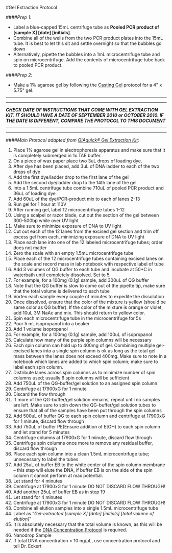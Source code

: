 #Gel Extraction Protocol

####*Prep 1*:
  * Label a blue-capped 15mL centrifuge tube as **Pooled PCR product of [sample X] [date] [initials]**.  
  * Combine all of the wells from the two PCR product plates into the 15mL tube. It is best to let this sit and settle overnight so that the bubbles go down
   * Alternatively, pipette the bubbles into a 1mL microcentrifuge tube and spin on microcentrifuge. Add the contents of microcentrifuge tube back to pooled PCR product.

####*Prep 2*:
  * Make a 1% agarose gel by following the [Casting Gel](https://github.com/EckertLab/protocols/blob/master/casting_gels.md) protocol for a 4" x 5.75" gel.

___
___
**_CHECK DATE OF INSTRUCTIONS THAT COME WITH GEL EXTRACTION KIT. IT SHOULD HAVE A DATE OF SEPTEMBER 2010 or OCTOBER 2010. IF THE DATE IS DIFFERENT, COMPARE THE PROTOCOL TO THIS DOCUMENT_**
___
___

####*Main Protocol adapted from [QIAquick® Gel Extraction Kit](http://www.qiagen.com/resources/resourcedetail?id=95dec8a9-ec37-4457-8884-5dedd8ba9448&lang=en)*:
1.	Place 1% agarose gel in electrophoresis apparatus and make sure that it is completely submerged in 1x TAE buffer.
1.	On a piece of wax paper place two 3uL drops of loading dye.
  1. After dye has been placed, add 3uL of DNA ladder to each of the two drops of dye
  2. Add the first dye/ladder drop to the first lane of the gel
  3. Add the second dye/ladder drop to the 14th lane of the gel
1.	Into a 1.5mL centrifuge tube combine 710uL of pooled PCR product and 36uL of loading dye
  1.	Add 60uL of the dye/PCR-product mix to each of lanes 2-13
1.	Run gel for 1 hour at 110V
1.	After running gel, label 12 microcentrifuge tubes 1-12
1.	Using a scalpel or razor blade, cut out the section of the gel between 300-500bp while over UV light
  1.	Make sure to minimize exposure of DNA to UV light
1.	Cut out each of the 12 lanes from the excised gel section and trim off excess gel from each, minimizing exposure of DNA to UV light
  1.	Place each lane into one of the 12 labeled microcentrifuge tubes; order does not matter
  1.	Zero the scale with an empty 1.5mL microcentrifuge tube
  1.	Place each of the 12 microcentrifuge tubes containing excised lanes on the scale and record mass in lab notebook with respective label of tube
1.	Add 3 volumes of QG buffer to each tube and incubate at 50*C in waterbath until completely dissolved. Set to 5.
  1.	For example, for a 100mg (0.1g) sample, add 300uL of QG buffer
  1.	Note that the QG buffer is slow to come out of the pipette tip, make sure that the total volume is delivered to each tube
  1.	Vortex each sample every couple of minutes to expedite the dissolution
1.	Once dissolved, ensure that the color of the mixture is yellow (should be same color as QG buffer). If the color of the mixture is orange or violet, add 10uL 3M NaAc and mix. This should return to yellow color.
1.	Spin each microcentrifuge tube in the microcentrifuge for 5s
1.	Pour 5 mL isopropanol into a beaker
1.	Add 1 volume isopropanol
  1.	For example, for a 100mg (0.1g) sample, add 100uL of isopropanol
1.	Calculate how many of the purple spin columns will be necessary
  1.	Each spin column can hold up to 400mg of gel. Combining multiple gel-excised lanes into a single spin column is ok as long as the total gel mass between the lanes does not exceed 400mg. Make sure to note in a notebook which lanes are added to which spin column; make sure to label each spin column.
  1.	Distribute lanes across spin columns as to minimize number of spin columns used; usually 6 spin columns will be sufficient
1.	Add 750uL of the QG-buffer/gel solution to an assigned spin column.
  1.	Centrifuge at 17900xG for 1 minute
  1.	Discard the flow through
  1.	If more of the QG-buffer/gel solution remains, repeat until no samples are left. Make sure to spin down the QG-buffer/gel solution tubes to ensure that all of the samples have been put through the spin columns
1.	Add 500uL of buffer QG to each spin column and centrifuge at 17900xG for 1 minute, discard flow through
1.	Add 750uL of buffer PE(Ensure addition of EtOH) to each spin column and let stand for 5 minutes
  1.	Centrifuge columns at 17900xG for 1 minute, discard flow through
1.	Centrifuge spin columns once more to remove any residual buffer, discard flow through
1.	Place each spin column into a clean 1.5mL microcentrifuge tube; unnecessary to label the tubes
1.	Add 25uL of buffer EB to the white center of the spin column membrane – this step will elute the DNA, if buffer EB is on the side of the spin column it cannot perform at max potential.
  1.	Let stand for 4 minutes
  1.	Centrifuge at 17900xG for 1 minute DO NOT DISCARD FLOW THROUGH!
1.	Add another 25uL of buffer EB as in step 19
  1.	Let stand for 4 minutes
  1.	Centrifuge at 17900xG for 1 minute DO NOT DISCARD FLOW THROUGH!
1.	Combine all elution samples into a single 1.5mL microcentrifuge tube
  1.	Label as “*Gel-extracted [sample X] [date] [initials] [total volume of elution]*"
  1.	It is absolutely necessary that the total volume is known, as this will be needed if the [DNA Concentration Protocol](https://github.com/EckertLab/protocols/blob/master/dna_concentration.md) is required.
1.	Nanodrop Sample
  1.	If total DNA concentration < 10 ng/μL, use concentration protocol and tell Dr. Eckert
